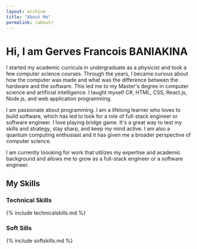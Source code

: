 ```yaml
---
layout: archive
title: "About Me"
permalink: /about/
---
```


# Hi, I am Gerves Francois BANIAKINA
I started my academic curricula in undergraduate as a physicist and took a few computer science courses. Through the years, I became curious about how the computer was made and what was the difference between the hardware and the software. This led me to my Master's degree in computer science and artificial intelligence. I taught myself C#, HTML, CSS, React.js, Node.js, and web application programming.

I am passionate about programming. I am a lifelong learner who loves to build software, which has led to look for a role of full-stack engineer or software engineer. I love playing bridge game. It's a great way to test my skills and strategy, stay sharp, and keep my mind active. I am also a quantum computing enthusiast and it has given me a broader perspective of computer science.

I am currently loooking for work that utilizes my expertise and academic background and allows me to grow as a full-stack engineer or a software engineer.

## My Skills
### Technical Skills

{% include technicalskills.md %}

### Soft Sills

{% include softskills.md %}
